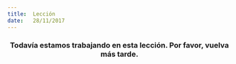 ```yaml
---
title:  Lección
date:   28/11/2017
---
```


### <center>Todavía estamos trabajando en esta lección. Por favor, vuelva más tarde.</center>